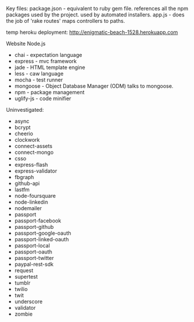 Key files:
package.json - equivalent to ruby gem file. references all the npm packages used by the project. used by automated installers.
app.js - does the job of 'rake routes' maps controllers to paths.

temp heroku deployment: http://enigmatic-beach-1528.herokuapp.com

Website Node.js

* chai - expectation language
* express - mvc framework
* jade - HTML template engine
* less - caw language  
* mocha - test runner
* mongoose - Object Database Manager (ODM) talks to mongoose.
* npm - package management
* uglify-js - code minifier

Uninvestigated:
* async
* bcrypt
* cheerio
* clockwork
* connect-assets
* connect-mongo
* csso
* express-flash
* express-validator
* fbgraph
* github-api
* lastfm
* node-foursquare
* node-linkedin
* nodemailer
* passport
* passport-facebook
* passport-github
* passport-google-oauth
* passport-linked-oauth
* passport-local
* passport-oauth
* passport-twitter
* paypal-rest-sdk
* request
* supertest
* tumblr
* twilio
* twit
* underscore
* validator
* zombie